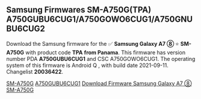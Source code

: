 <h2>Samsung Firmwares SM-A750G(TPA) A750GUBU6CUG1/A750GOWO6CUG1/A750GNUBU6CUG2</h2>
Download the Samsung firmware for the ✅ <strong>Samsung Galaxy A7 ⑧ </strong> ⭐ <strong>SM-A750G</strong> with product code <strong>TPA</strong> <strong> from Panama</strong>. This firmware has version number PDA <strong>A750GUBU6CUG1</strong> and CSC A750GOWO6CUG1. The operating system of this firmware is Android Q , with build date 2021-09-11. Changelist <strong>20036422</strong>.


[SM-A750G](https://samfirm.shop/samsung/model/SM-A750G)
[A750GUBU6CUG1](https://samfirm.shop/samsung/pda/A750GUBU6CUG1)
[Download Firmware Samsung Galaxy A7 ⑧ SM-A750G](https://samfirm.shop/samsung/firmware/455411)

